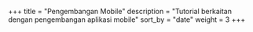 +++
title = "Pengembangan Mobile"
description = "Tutorial berkaitan dengan pengembangan aplikasi mobile"
sort_by = "date"
weight = 3
+++
